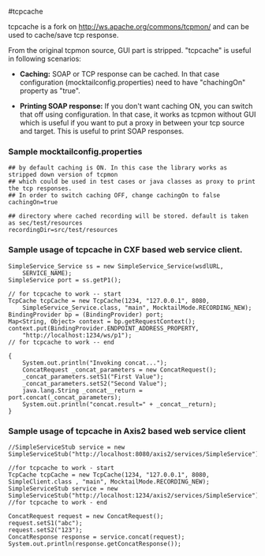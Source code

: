 #tcpcache

tcpcache is a fork on http://ws.apache.org/commons/tcpmon/ and can be used to cache/save tcp response.

From the original tcpmon source, GUI part is stripped. "tcpcache" is useful in following scenarios: 

* **Caching:**
SOAP or TCP response can be cached. In that case configuration (mocktailconfig.properties) need to have
"chachingOn" property as "true".

* **Printing SOAP response:**
If you don't want caching ON, you can switch that off using configuration. In that case, 
it works as tcpmon without GUI which is useful if you want to put a proxy in between 
your tcp source and target. This is useful to print SOAP responses.

### Sample mocktailconfig.properties

	## by default caching is ON. In this case the library works as stripped down version of tcpmon
	## which could be used in test cases or java classes as proxy to print the tcp responses.
	## In order to switch caching OFF, change cachingOn to false
	cachingOn=true

	## directory where cached recording will be stored. default is taken as sec/test/resources
	recordingDir=src/test/resources
	
### Sample usage of tcpcache in CXF based web service client.

	SimpleService_Service ss = new SimpleService_Service(wsdlURL,
		SERVICE_NAME);
	SimpleService port = ss.getP1();

	// for tcpcache to work -- start
	TcpCache tcpCache = new TcpCache(1234, "127.0.0.1", 8080,
		SimpleService_Service.class, "main", MocktailMode.RECORDING_NEW);
	BindingProvider bp = (BindingProvider) port;
	Map<String, Object> context = bp.getRequestContext();
	context.put(BindingProvider.ENDPOINT_ADDRESS_PROPERTY,
		"http://localhost:1234/ws/p1");
	// for tcpcache to work -- end

	{
	    System.out.println("Invoking concat...");
	    ConcatRequest _concat_parameters = new ConcatRequest();
	    _concat_parameters.setS1("First Value");
	    _concat_parameters.setS2("Second Value");
	    java.lang.String _concat__return = port.concat(_concat_parameters);
	    System.out.println("concat.result=" + _concat__return);
	}
	
### Sample usage of tcpcache in Axis2 based web service client
	
	//SimpleServiceStub service = new SimpleServiceStub("http://localhost:8080/axis2/services/SimpleService");
		
	//for tcpcache to work - start
	TcpCache tcpCache = new TcpCache(1234, "127.0.0.1", 8080, SimpleClient.class , "main", MocktailMode.RECORDING_NEW);
	SimpleServiceStub service = new SimpleServiceStub("http://localhost:1234/axis2/services/SimpleService");
	//for tcpcache to work - end
		
	ConcatRequest request = new ConcatRequest();
	request.setS1("abc");
	request.setS2("123");
	ConcatResponse response = service.concat(request);
	System.out.println(response.getConcatResponse());
